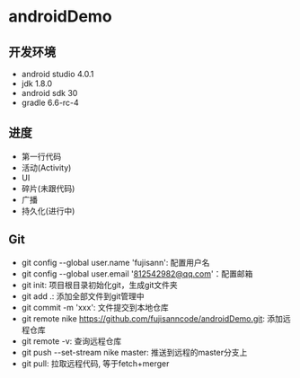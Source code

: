 # androidDemo
## 开发环境
- android studio 4.0.1
- jdk 1.8.0
- android sdk 30
- gradle 6.6-rc-4
## 进度
- 第一行代码
- 活动(Activity)
- UI
- 碎片(未跟代码)
- 广播
- 持久化(进行中)
## Git
- git config --global user.name 'fujisann': 配置用户名
- git config --global user.email '812542982@qq.com'：配置邮箱
- git init: 项目根目录初始化git，生成git文件夹
- git add .: 添加全部文件到git管理中
- git commit -m 'xxx': 文件提交到本地仓库
- git remote nike https://github.com/fujisanncode/androidDemo.git: 添加远程仓库
- git remote -v: 查询远程仓库
- git push --set-stream nike master: 推送到远程的master分支上
- git pull: 拉取远程代码, 等于fetch+merger